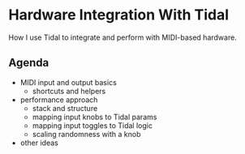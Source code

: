 # Hardware Integration With Tidal

How I use Tidal to integrate and perform with MIDI-based hardware. 

## Agenda

- MIDI input and output basics
  - shortcuts and helpers
- performance approach
  - stack and structure
  - mapping input knobs to Tidal params
  - mapping input toggles to Tidal logic
  - scaling randomness with a knob
- other ideas
